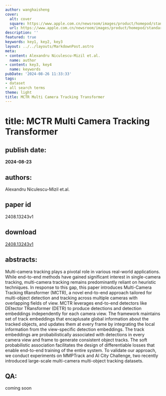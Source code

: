 ```yaml
---
author: wanghaisheng
cover:
  alt: cover
  square: https://www.apple.com.cn/newsroom/images/product/homepod/standard/Apple-HomePod-hero-230118_big.jpg.large_2x.jpg
  url: https://www.apple.com.cn/newsroom/images/product/homepod/standard/Apple-HomePod-hero-230118_big.jpg.large_2x.jpg
description: ''
featured: true
keywords: key1, key2, key3
layout: ../../layouts/MarkdownPost.astro
meta:
- content: Alexandru Niculescu-Mizil et.al.
  name: author
- content: key3, key4
  name: keywords
pubDate: '2024-08-26 11:33:33'
tags:
- dataset
- all search terms
theme: light
title: MCTR Multi Camera Tracking Transformer
---
```


# title: MCTR Multi Camera Tracking Transformer 
## publish date: 
**2024-08-23** 
## authors: 
  Alexandru Niculescu-Mizil et.al. 
## paper id
2408.13243v1
## download
[2408.13243v1](http://arxiv.org/abs/2408.13243v1)
## abstracts:
Multi-camera tracking plays a pivotal role in various real-world applications. While end-to-end methods have gained significant interest in single-camera tracking, multi-camera tracking remains predominantly reliant on heuristic techniques. In response to this gap, this paper introduces Multi-Camera Tracking tRansformer (MCTR), a novel end-to-end approach tailored for multi-object detection and tracking across multiple cameras with overlapping fields of view. MCTR leverages end-to-end detectors like DEtector TRansformer (DETR) to produce detections and detection embeddings independently for each camera view. The framework maintains set of track embeddings that encaplusate global information about the tracked objects, and updates them at every frame by integrating the local information from the view-specific detection embeddings. The track embeddings are probabilistically associated with detections in every camera view and frame to generate consistent object tracks. The soft probabilistic association facilitates the design of differentiable losses that enable end-to-end training of the entire system. To validate our approach, we conduct experiments on MMPTrack and AI City Challenge, two recently introduced large-scale multi-camera multi-object tracking datasets.
## QA:
coming soon
